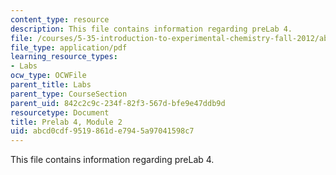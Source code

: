 ```yaml
---
content_type: resource
description: This file contains information regarding preLab 4.
file: /courses/5-35-introduction-to-experimental-chemistry-fall-2012/abcd0cdf9519861de7945a97041598c7_MIT5_35F12_prelab4module2.pdf
file_type: application/pdf
learning_resource_types:
- Labs
ocw_type: OCWFile
parent_title: Labs
parent_type: CourseSection
parent_uid: 842c2c9c-234f-82f3-567d-bfe9e47ddb9d
resourcetype: Document
title: Prelab 4, Module 2
uid: abcd0cdf-9519-861d-e794-5a97041598c7
---
```

This file contains information regarding preLab 4.


